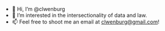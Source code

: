 - 👋 Hi, I’m @clwenburg
- 👀 I’m interested in the intersectionality of data and law.
- 📫 Feel free to shoot me an email at clwenburg@gmail.com!
